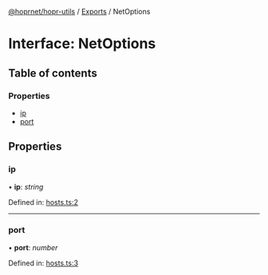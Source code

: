 [@hoprnet/hopr-utils](../README.md) / [Exports](../modules.md) / NetOptions

# Interface: NetOptions

## Table of contents

### Properties

- [ip](netoptions.md#ip)
- [port](netoptions.md#port)

## Properties

### ip

• **ip**: _string_

Defined in: [hosts.ts:2](https://github.com/hoprnet/hoprnet/blob/master/packages/utils/src/hosts.ts#L2)

---

### port

• **port**: _number_

Defined in: [hosts.ts:3](https://github.com/hoprnet/hoprnet/blob/master/packages/utils/src/hosts.ts#L3)
